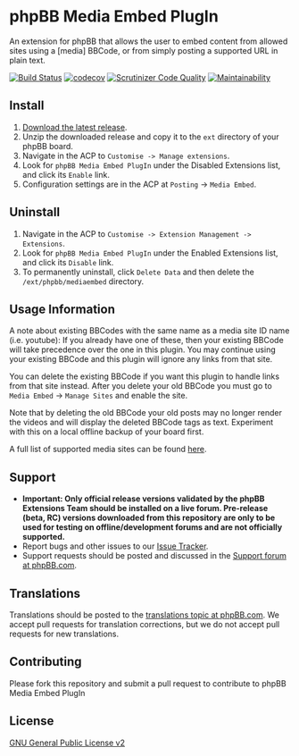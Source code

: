 # phpBB Media Embed PlugIn

An extension for phpBB that allows the user to embed content from allowed sites using a [media] BBCode, or from simply posting a supported URL in plain text.

[![Build Status](https://github.com/phpbb-extensions/mediaembed/workflows/Tests/badge.svg)](https://github.com/phpbb-extensions/mediaembed/actions)
[![codecov](https://codecov.io/gh/phpbb-extensions/mediaembed/branch/master/graph/badge.svg?token=EzEFamVD12)](https://codecov.io/gh/phpbb-extensions/mediaembed)
[![Scrutinizer Code Quality](https://scrutinizer-ci.com/g/phpbb-extensions/mediaembed/badges/quality-score.png?b=master)](https://scrutinizer-ci.com/g/phpbb-extensions/mediaembed/?branch=master)
[![Maintainability](https://api.codeclimate.com/v1/badges/3796c133cc39216797f5/maintainability)](https://codeclimate.com/github/phpbb-extensions/mediaembed/maintainability)

## Install

1. [Download the latest release](https://www.phpbb.com/customise/db/extension/mediaembed/).
2. Unzip the downloaded release and copy it to the `ext` directory of your phpBB board.
3. Navigate in the ACP to `Customise -> Manage extensions`.
4. Look for `phpBB Media Embed PlugIn` under the Disabled Extensions list, and click its `Enable` link.
5. Configuration settings are in the ACP at `Posting` -> `Media Embed`.

## Uninstall

1. Navigate in the ACP to `Customise -> Extension Management -> Extensions`.
2. Look for `phpBB Media Embed PlugIn` under the Enabled Extensions list, and click its `Disable` link.
3. To permanently uninstall, click `Delete Data` and then delete the `/ext/phpbb/mediaembed` directory.

## Usage Information

A note about existing BBCodes with the same name as a media site ID name (i.e. youtube): 
If you already have one of these, then your existing BBCode will take precedence over 
the one in this plugin. You may continue using your existing BBCode and this plugin will 
ignore any links from that site. 

You can delete the existing BBCode if you want this plugin to handle links from that site
instead. After you delete your old BBCode you must go to `Media Embed` -> 
`Manage Sites` and enable the site.

Note that by deleting the old BBCode your old posts may no longer render the videos 
and will display the deleted BBCode tags as text. Experiment with this on a local 
offline backup of your board first.

A full list of supported media sites can be found [here](https://s9etextformatter.readthedocs.io/Plugins/MediaEmbed/Sites/).

## Support

* **Important: Only official release versions validated by the phpBB Extensions Team should be installed on a live forum. Pre-release (beta, RC) versions downloaded from this repository are only to be used for testing on offline/development forums and are not officially supported.**
* Report bugs and other issues to our [Issue Tracker](https://github.com/phpbb-extensions/mediaembed/issues).
* Support requests should be posted and discussed in the [Support forum at phpBB.com](https://www.phpbb.com/customise/db/extension/mediaembed/support).

## Translations

Translations should be posted to the [translations topic at phpBB.com](https://www.phpbb.com/customise/db/extension/mediaembed/support/topic/174586). We accept pull requests for translation corrections, but we do not accept pull requests for new translations.

## Contributing

Please fork this repository and submit a pull request to contribute to phpBB Media Embed PlugIn

## License

[GNU General Public License v2](license.txt)
